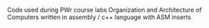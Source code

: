 Code used during PWr course labs
Organization and Architecture of Computers 
written in assembly / c++ language with ASM inserts
